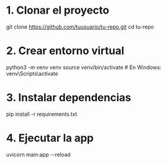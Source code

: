 # 1. Clonar el proyecto
git clone https://github.com/tuusuario/tu-repo.git
cd tu-repo

# 2. Crear entorno virtual
python3 -m venv venv
source venv/bin/activate  # En Windows: venv\Scripts\activate

# 3. Instalar dependencias
pip install -r requirements.txt

# 4. Ejecutar la app
uvicorn main:app --reload

